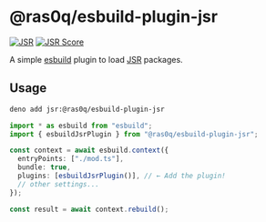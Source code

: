 # @ras0q/esbuild-plugin-jsr

[![JSR][jsr-badge]][jsr-link] [![JSR Score][jsr-score-badge]][jsr-link]

A simple [esbuild](https://esbuild.github.io/) plugin to load [JSR](https://jsr.io) packages.

## Usage

```bash
deno add jsr:@ras0q/esbuild-plugin-jsr
```

```typescript
import * as esbuild from "esbuild";
import { esbuildJsrPlugin } from "@ras0q/esbuild-plugin-jsr";

const context = await esbuild.context({
  entryPoints: ["./mod.ts"],
  bundle: true,
  plugins: [esbuildJsrPlugin()], // ← Add the plugin!
  // other settings...
});

const result = await context.rebuild();
```

[jsr-link]: https://jsr.io/@ras0q/esbuild-plugin-jsr
[jsr-badge]: https://jsr.io/badges/@ras0q/esbuild-plugin-jsr
[jsr-score-badge]: https://jsr.io/badges/@ras0q/esbuild-plugin-jsr/score
